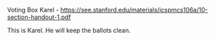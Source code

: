 Voting Box Karel - https://see.stanford.edu/materials/icspmcs106a/10-section-handout-1.pdf

This is Karel. He will keep the ballots clean.
